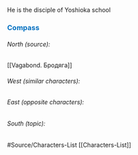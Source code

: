 
He is the disciple of Yoshioka school




### <span style="color:#0070c0">Compass</span>
###### North (source):
[[Vagabond. Бродяга]]

###### West (similar characters):


###### East (opposite characters):


###### South (topic):



#Source/Characters-List [[Characters-List]]

